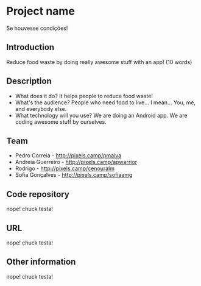# Project name

Se houvesse condições!

## Introduction

Reduce food waste by doing really awesome stuff with an app! (10 words)

## Description

 * What does it do? It helps people to reduce food waste!
 * What's the audience? People who need food to live... I mean... You, me, and everybody else.
 * What technology will you use? We are doing an Android app. We are coding awesome stuff by ourselves.

## Team
 * Pedro Correia - http://pixels.camp/pmalva
 * Andreia Guerreiro - http://pixels.camp/apwarrior
 * Rodrigo - http://pixels.camp/cenouralm
 * Sofia Gonçalves - http://pixels.camp/sofiaamg

## Code repository

nope! chuck testa!

## URL 

nope! chuck testa!

## Other information

nope! chuck testa!
